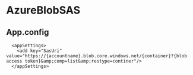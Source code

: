 # AzureBlobSAS

## App.config

```
  <appSettings>
    <add key="SasUri" value="https://{accountname}.blob.core.windows.net/{container}?{blob access token}&amp;comp=list&amp;restype=continer"/>
  </appSettings>
```
